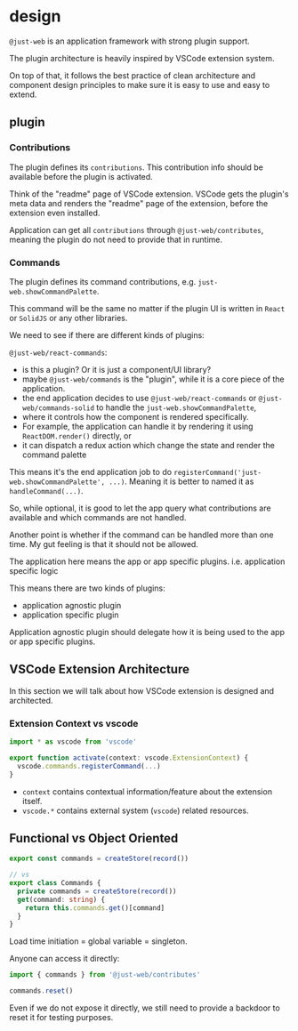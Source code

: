 # design

`@just-web` is an application framework with strong plugin support.

The plugin architecture is heavily inspired by VSCode extension system.

On top of that, it follows the best practice of clean architecture and component design principles to make sure it is easy to use and easy to extend.

## plugin

### Contributions

The plugin defines its `contributions`.
This contribution info should be available before the plugin is activated.

Think of the "readme" page of VSCode extension.
VSCode gets the plugin's meta data and renders the "readme" page of the extension,
before the extension even installed.

Application can get all `contributions` through `@just-web/contributes`,
meaning the plugin do not need to provide that in runtime.

### Commands

The plugin defines its command contributions, e.g. `just-web.showCommandPalette`.

This command will be the same no matter if the plugin UI is written in `React` or `SolidJS` or any other libraries.

We need to see if there are different kinds of plugins:

`@just-web/react-commands`:

- is this a plugin? Or it is just a component/UI library?
- maybe `@just-web/commands` is the "plugin", while it is a core piece of the application.
- the end application decides to use `@just-web/react-commands` or `@just-web/commands-solid` to handle the `just-web.showCommandPalette`,
- where it controls how the component is rendered specifically.
- For example, the application can handle it by rendering it using `ReactDOM.render()` directly, or
- it can dispatch a redux action which change the state and render the command palette

This means it's the end application job to do `registerCommand('just-web.showCommandPalette', ...)`.
Meaning it is better to named it as `handleCommand(...)`.

So, while optional, it is good to let the app query what contributions are available and which commands are not handled.

Another point is whether if the command can be handled more than one time.
My gut feeling is that it should not be allowed.

The application here means the app or app specific plugins.
i.e. application specific logic

This means there are two kinds of plugins:

- application agnostic plugin
- application specific plugin

Application agnostic plugin should delegate how it is being used to the app or app specific plugins.

## VSCode Extension Architecture

In this section we will talk about how VSCode extension is designed and architected.

### Extension Context vs vscode

```ts
import * as vscode from 'vscode'

export function activate(context: vscode.ExtensionContext) {
  vscode.commands.registerCommand(...)
}
```

- `context` contains contextual information/feature about the extension itself.
- `vscode.*` contains external system (`vscode`) related resources.

## Functional vs Object Oriented

```ts
export const commands = createStore(record())

// vs
export class Commands {
  private commands = createStore(record())
  get(command: string) {
    return this.commands.get()[command]
  }
}
```

Load time initiation = global variable = singleton.

Anyone can access it directly:

```ts
import { commands } from '@just-web/contributes'

commands.reset()
```

Even if we do not expose it directly,
we still need to provide a backdoor to reset it for testing purposes.
